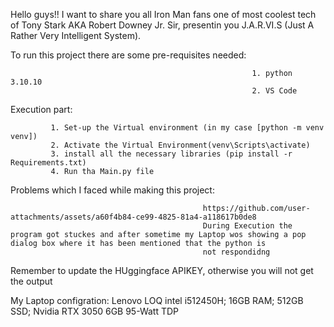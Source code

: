 Hello guys!! I want to share you all Iron Man fans one of most coolest tech of Tony Stark AKA Robert Downey Jr. Sir, presentin you J.A.R.VI.S (Just A Rather Very Intelligent System).





To run this project there are some pre-requisites needed: 





                                                          1. python 3.10.10
                                                          2. VS Code



Execution part:





             1. Set-up the Virtual environment (in my case [python -m venv venv])
             2. Activate the Virtual Environment(venv\Scripts\activate)
             3. install all the necessary libraries (pip install -r Requirements.txt)
             4. Run tha Main.py file







Problems which I faced while making this project:



                                               https://github.com/user-attachments/assets/a60f4b84-ce99-4825-81a4-a118617b0de8
                                               During Execution the program got stuckes and after sometime my Laptop wos showing a pop dialog box where it has been mentioned that the python is 
                                               not respondidng








Remember to update the HUggingface APIKEY, otherwise you will not get the output

My Laptop configration:
                                              Lenovo LOQ intel i512450H; 16GB RAM; 512GB SSD; Nvidia RTX 3050 6GB 95-Watt TDP











<!-- Uploading "JARVIS error.mp4"... -->
